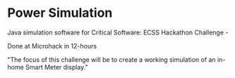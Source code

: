 # Power Simulation
Java simulation software for Critical Software: ECSS Hackathon Challenge - 

Done at Microhack in 12-hours

"The focus of this challenge will be to create a working simulation of an in-home Smart Meter display."

